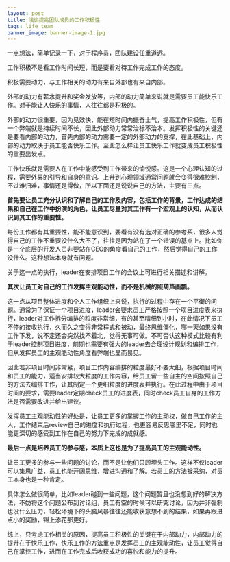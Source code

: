 ```yaml
---
layout: post
title: 浅谈提高团队成员的工作积极性
tags: life team
banner_image: banner-image-1.jpg
---
```


<p class="message">
    一点想法，简单记录一下，对于程序员，团队建设任重道远。
</p>

工作积极不是看工作时间长短，而是要看对待工作完成工作的态度。

积极需要动力，与工作相关的动力有来自外部也有来自内部。

外部的动力有薪水提升和奖金发放等，内部的动力简单来说就是需要员工能快乐工作。对于能让人快乐的事情，人往往都是积极的。

外部的动力很重要，因为见效快，能在短时间内振奋士气，提高工作积极性，但有一个弊端就是持续时间不长，因此外部动力常常治标不治本。发挥积极性的关键还是要看内部的动力，首先内部的动力需要一定的外部动力的支撑，在此基础上，内部的动力取决于员工能否快乐工作。至此怎么样让员工快乐工作就变成员工积极性的重要出发点。

工作快乐就是需要人在工作中能感受到工作带来的愉悦感。这是一个心理认知的过程，需要外界的引导和自身的意识。上升到心理领域通常问题就会变得很难控制，不过难归难，事情还是得做，所以下面还是说说自己的方法，主要有三点。

**首先要让员工充分认识和了解自己的工作及内容，包括工作的背景，工作达成的结果和自己在工作中扮演的角色，让员工尽量对其工作有一个宏观上的认知，从而认识到其工作的重要性。**

每份工作都有其重要性，能不能意识到，要看有没有选对正确的参考系，很多人觉得自己的工作不重要没什么大不了，往往是因为站在了一个错误的基点上。比如你是一个底层的开发人员非要站在CEO的角度看自己的工作，然后觉得自己的工作没什么。这种想法本身就有问题。

关于这一点的执行，leader在安排项目工作的会议上可进行相关描述和讲解。

**其次让员工对自己的工作发挥主观能动性，而不是机械的照葫芦画瓢。**

这一点从项目整体进度和个人工作组织上来说，执行的过程中存在一个平衡的问题。通常为了保证一个项目进度，leader会要求员工严格按照一个项目进度表来执行，leader对工作拆分编排的粒度非常细，有的甚至精细到小时，在此情况下员工不停的接收执行，久而久之变得非常程式和被动，最终思维僵化，哪一天如果没有工作下发，说不定还会突然找不着北，觉得无事可做。不可否认这种模式比较有利于leader控制项目进度，前期也需要有强大的leader去合理设计规划和编排工作，但从发挥员工的主观能动性角度看弊端也显而易见。

因此若非项目时间非常紧，项目工作内容编排的粒度最好不要太细，根据项目时间和员工的能力，适当安排较大粒度的工作内容，给员工留一些自主的空间按照自己的方法去编排工作，让其制定一个更细粒度的进度表并执行。在此过程中由于项目时间的要求，需要leader定期check员工的进度表，同时check员工自身的工作方法是否需要改进并给出建议。

发挥员工主观能动性的好处是，让员工更多的掌握工作的主动权，做自己工作的主人，工作结束后review自己的进度和执行过程，也更容易反思哪里不足，同时也能更深切的感受到工作在自己的努力下完成的成就感。

**最后一点是培养员工的参与感，本质上这也是为了提高员工的主观能动性。**

让员工更多的参与一些问题的讨论，而不是让他们只顾埋头工作。这样不仅leader可以集思广益，员工也能开阔思维，增进沟通和了解。若员工的方法被采纳，对员工本身也是一种肯定。

具体怎么做很简单，比如leader碰到一些问题，这个问题暂且也没想到好的解决方法，不妨将这个问题公布到讨论组，员工有空的时候可以研究讨论，因为并非强制也没什么压力，轻松环境下的头脑风暴往往还能收获意想不到的结果，如果再跟进点小的奖励，锦上添花那更好。

综上，只考虑工作相关的原因，提高员工积极性的关键在于内部动力，内部动力的提升在于快乐工作，快乐工作的方法重点是发挥员工的主观能动性，让员工觉得自己在掌控工作，进而在工作完成后收获成功的喜悦和能力的提升。
